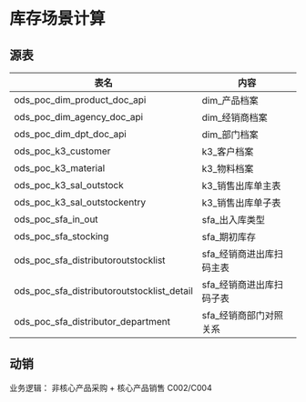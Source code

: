 # 库存场景计算

## 源表

| 表名 | 内容 |
| --- | --- |
| ods_poc_dim_product_doc_api |	dim_产品档案 |
| ods_poc_dim_agency_doc_api |	dim_经销商档案 |
| ods_poc_dim_dpt_doc_api	| dim_部门档案 |
| ods_poc_k3_customer	| k3_客户档案 |
| ods_poc_k3_material	| k3_物料档案 |
| ods_poc_k3_sal_outstock	| k3_销售出库单主表 |
| ods_poc_k3_sal_outstockentry	| k3_销售出库单子表 |
| ods_poc_sfa_in_out	| sfa_出入库类型 | 
| ods_poc_sfa_stocking	| sfa_期初库存 | 
| ods_poc_sfa_distributoroutstocklist	| sfa_经销商进出库扫码主表 | 
| ods_poc_sfa_distributoroutstocklist_detail	| sfa_经销商进出库扫码子表 |
| ods_poc_sfa_distributor_department	| sfa_经销商部门对照关系 |



## 动销
业务逻辑： 非核心产品采购 + 核心产品销售 C002/C004

